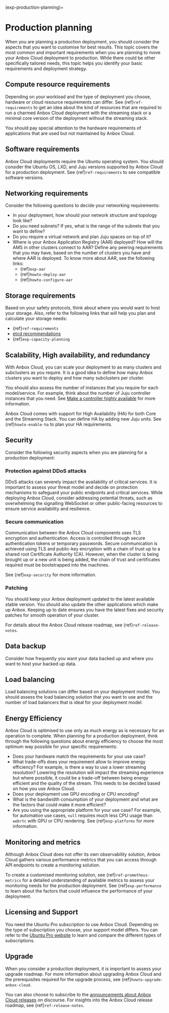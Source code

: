 (exp-production-planning)=
# Production planning

When you are planning a production deployment, you should consider the aspects that you want to customise for best results. This topic covers the most common and important requirements when you are planning to move your Anbox Cloud deployment to production. While there could be other specifically tailored needs, this topic helps you identify your basic requirements and deployment strategy.

## Compute resource requirements 

Depending on your workload and the type of deployment you choose, hardware or cloud resource requirements can differ. See {ref}`ref-requirements` to get an idea about the kind of resources that are required to run a charmed Anbox Cloud deployment with the streaming stack or a minimal core version of the deployment without the streaming stack.

You should pay special attention to the hardware requirements of applications that are used but not maintained by Anbox Cloud. 

## Software requirements 

Anbox Cloud deployments require the Ubuntu operating system. You should consider the Ubuntu OS, LXD, and Juju versions supported by Anbox Cloud for a production deployment. See {ref}`ref-requirements` to see compatible software versions.

## Networking requirements 

Consider the following questions to decide your networking requirements:

* In your deployment, how should your network structure and topology look like?
* Do you need subnets? If yes, what is the range of the subnets that you want to define?
* Do you require a virtual network and plan Juju spaces on top of it?
* Where is your Anbox Application Registry (AAR) deployed? How will the AMS in other clusters connect to AAR? Define any peering requirements that you may have, based on the number of clusters you have and where AAR is deployed. To know more about AAR, see the following links:
    * {ref}`exp-aar`
    * {ref}`howto-deploy-aar`
    * {ref}`howto-configure-aar`

## Storage requirements

Based on your safety protocols, think about where you would want to host your storage. Also, refer to the following links that will help you plan and calculate your storage needs:

* {ref}`ref-requirements`
* [etcd recommendations](https://etcd.io/docs/v3.5/op-guide/hardware/)
* {ref}`exp-capacity-planning`

## Scalability, High availability, and redundancy

With Anbox Cloud, you can scale your deployment to as many clusters and subclusters as you require. It is a good idea to define how many Anbox clusters you want to deploy and how many subclusters per cluster. 

You should also assess the number of instances that you require for each model/service. For example, think about the number of Juju controller instances that you need. See [Make a controller highly available](https://juju.is/docs/juju/manage-controllers#heading--make-a-controller-highly-available) for more information.

Anbox Cloud comes with support for High Availability (HA) for both Core and the Streaming Stack. You can define HA by adding new Juju units. See {ref}`howto-enable-ha` to plan your HA requirements.

## Security

Consider the following security aspects when you are planning for a production deployment:

### Protection against DDoS attacks

DDoS attacks can severely impact the availability of critical services. It is important to assess your threat model and decide on protection mechanisms to safeguard your public endpoints and critical services. While deploying Anbox Cloud, consider addressing potential threats, such as overwhelming the signalling WebSocket or other public-facing resources to ensure service availability and resilience.

### Secure communication

Communication between the Anbox Cloud components uses TLS encryption and authentication. Access is controlled through secure authentication tokens or temporary passwords. Secure communication is achieved using TLS and public-key encryption with a chain of trust up to a shared root Certificate Authority (CA). However, when the cluster is being brought up or a new unit is being added, the chain of trust and certificates required must be bootstrapped into the machines.

See {ref}`exp-security` for more information.

### Patching

You should keep your Anbox deployment updated to the latest available stable version. You should also update the other applications which make up Anbox. Keeping up to date ensures you have the latest fixes and security patches for smooth operation of your cluster.

For details about the Anbox Cloud release roadmap, see {ref}`ref-release-notes`.

## Data backup

Consider how frequently you want your data backed up and where you want to host your backed up data.

## Load balancing 

Load balancing solutions can differ based on your deployment model. You should assess the load balancing solution that you want to use and the number of load balancers that is ideal for your deployment model.

## Energy Efficiency

Anbox Cloud is optimised to use only as much energy as is necessary for an operation to complete. When planning for a production deployment, think through the following questions about energy efficiency to choose the most optimum way possible for your specific requirements:

* Does your hardware match the requirements for your use case?
* What trade-offs does your requirement allow to improve energy efficiency? For example, is there a way to use a lower streaming resolution? Lowering the resolution will impact the streaming experience but where possible, it could be a trade-off between being energy efficient and the quality of the stream. This needs to be decided based on how you use Anbox Cloud.
* Does your deployment use GPU encoding or CPU encoding?
* What is the bandwidth consumption of your deployment and what are the factors that could make it more efficient?
* Are you using the appropriate platform for your use case? For example, for automation use cases, `null` requires much less CPU usage than `webrtc` with GPU or CPU rendering. See {ref}`exp-platforms` for more information.

## Monitoring and metrics

Although Anbox Cloud does not offer its own observability solution, Anbox Cloud gathers various performance metrics that you can access through API endpoints to create a monitoring solution.

To create a customised monitoring solution, see {ref}`ref-prometheus-metrics` for a detailed understanding of available metrics to assess your monitoring needs for the production deployment. See {ref}`exp-performance` to learn about the factors that could influence the performance of your deployment.

## Licensing and Support

You need the Ubuntu Pro subscription to use Anbox Cloud. Depending on the type of subscription you choose, your support model differs. You can refer to the [Ubuntu Pro website](https://ubuntu.com/pro) to learn and compare the different types of subscriptions. 

## Upgrade

When you consider a production deployment, it is important to assess your upgrade roadmap. For more information about upgrading Anbox Cloud and the prerequisites required for the upgrade process, see {ref}`howto-upgrade-anbox-cloud`. 

You can also choose to subscribe to the [announcements about Anbox Cloud releases](https://discourse.ubuntu.com/c/anbox-cloud/announcements/55) on discourse. For insights into the Anbox Cloud release roadmap, see {ref}`ref-release-notes`.
